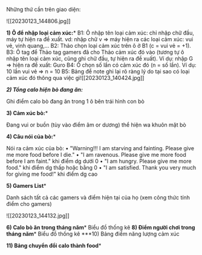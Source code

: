 Những thứ cần trên giao diện:

![[20230123_144806.jpg]]

**1) Ô để nhập loại cảm xúc:***
B1: Ô nhập tên loại cảm xúc: chỉ nhập chữ đầu, máy tự hiện ra đề xuất.
vd: nhập chữ v => máy hiện ra các loại cảm xúc: vui vẻ, vinh quang,... 
B2: Thảo chọn loại cảm xúc trên ô ở B1 (c = vui vẻ = +1). 
B3: Ô tag để Thảo tag gamers đã cho Thảo cảm xúc đó vào (tương tự ô nhập tên loại cảm xúc, cũng ghi chữ đầu, tự hiện ra đề xuất). Ví dụ: nhập G => hiện ra đề xuất: Guro
B4: Ô chọn số lần có cảm xúc đó (n = số lần). Ví dụ: 10 lần vui vẻ => n = 10
B5: Bảng để note ghi lại rõ ràng lý do tại sao có loại cảm xúc đó thông qua việc gì![[20230123_140424.jpg]]

***2) Tổng calo hiện bò đang ăn:***

Ghi điểm calo bò đang ăn trong 1 ô bên trái hình con bò

**3) Cảm xúc bò:***

Đang vui or buồn (tùy vào điểm âm or dương) thể hiện wa khuôn mặt bò

**4) Câu nói của bò:***

Nói ra cảm xúc của bò:
• "Warning!!! I am starving and fainting. Please give me more food before I die."
• "I am ravenous. Please give me more food before I am faint." khi điểm dg dưới 0
• "I am hungry. Please give me more food." khi điểm dg thấp hoặc bằng 0 
• "I am satisfied. Thank you very much for giving me food!" khi điểm dg cao

**5) Gamers List***

Danh sách tất cả các gamers và điểm hiện tại của họ (xem công thức tính điểm cho gamers)

![[20230123_144132.jpg]]

**6) Calo bò ăn trong tháng năm***
Biểu đồ thống kê
**8) Điểm người chơi trong tháng năm***
Biểu đồ thống kê
***10) Bảng điểm năng lượng cảm xúc 

**11) Bảng chuyển đổi calo thành food***
